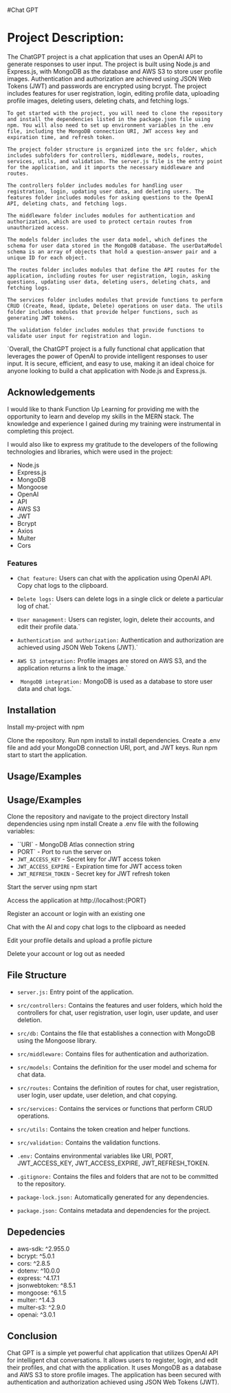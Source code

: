 
#Chat GPT


# Project Description:



The ChatGPT project is a chat application that uses an OpenAI API to generate responses to user input. The project is built using Node.js and Express.js, with MongoDB as the database and AWS S3 to store user profile images. Authentication and authorization are achieved using JSON Web Tokens (JWT) and passwords are encrypted using bcrypt. The project includes features for user registration, login, editing profile data, uploading profile images, deleting users, deleting chats, and fetching logs.`

`To get started with the project, you will need to clone the repository and install the dependencies listed in the package.json file using npm. You will also need to set up environment variables in the .env file, including the MongoDB connection URI, JWT access key and expiration time, and refresh token.`

`The project folder structure is organized into the src folder, which includes subfolders for controllers, middleware, models, routes, services, utils, and validation. The server.js file is the entry point for the application, and it imports the necessary middleware and routes.`

`The controllers folder includes modules for handling user registration, login, updating user data, and deleting users. The features folder includes modules for asking questions to the OpenAI API, deleting chats, and fetching logs.`

`The middleware folder includes modules for authentication and authorization, which are used to protect certain routes from unauthorized access.`

`The models folder includes the user data model, which defines the schema for user data stored in the MongoDB database. The userDataModel schema is an array of objects that hold a question-answer pair and a unique ID for each object.`

`The routes folder includes modules that define the API routes for the application, including routes for user registration, login, asking questions, updating user data, deleting users, deleting chats, and fetching logs.`

`The services folder includes modules that provide functions to perform CRUD (Create, Read, Update, Delete) operations on user data. The utils folder includes modules that provide helper functions, such as generating JWT tokens.`

`The validation folder includes modules that provide functions to validate user input for registration and login.`

`Overall, the ChatGPT project is a fully functional chat application that leverages the power of OpenAI to provide intelligent responses to user input. It is secure, efficient, and easy to use, making it an ideal choice for anyone looking to build a chat application with Node.js and Express.js.



## Acknowledgements

 I would like to thank Function Up Learning for providing me with the opportunity to learn and develop my skills in the MERN stack. The knowledge and experience I gained during my training were instrumental in completing this project.

I would also like to express my gratitude to the developers of the following technologies and libraries, which were used in the project:
* Node.js
* Express.js 
* MongoDB 
* Mongoose 
* OpenAI 
* API 
* AWS S3 
* JWT 
* Bcrypt 
* Axios 
* Multer 
* Cors 

### Features

* `Chat feature:` Users can chat with the application using OpenAI API.
 Copy chat logs to the clipboard.
* `Delete logs:` Users can delete logs in a single click or delete a particular log of chat.`

* `User management:` Users can register, login, delete their accounts, and edit their profile data.`

* `Authentication and authorization:` Authentication and authorization are achieved using JSON Web Tokens (JWT).`

* `AWS S3 integration:` Profile images are stored on AWS S3, and the application returns a link to the image.`

* ` MongoDB integration:` MongoDB is used as a database to store user data and chat logs.`


## Installation

Install my-project with npm

Clone the repository. Run npm install to install dependencies. Create a .env file and add your MongoDB connection URI, port, and JWT keys. Run npm start to start the application.
    
## Usage/Examples

## Usage/Examples

Clone the repository and navigate to the project directory
Install dependencies using npm install
Create a .env file with the following variables:
* ``URI` - MongoDB Atlas connection string
* PORT` - Port to run the server on
* `JWT_ACCESS_KEY` - Secret key for JWT access token
* `JWT_ACCESS_EXPIRE` - Expiration time for JWT access token
* `JWT_REFRESH_TOKEN` - Secret key for JWT refresh token

Start the server using npm start

Access the application at http://localhost:{PORT}

Register an account or login with an existing one

Chat with the AI and copy chat logs to the clipboard as needed

Edit your profile details and upload a profile picture

Delete your account or log out as needed


## File Structure


* `server.js:` Entry point of the application.

* `src/controllers:` Contains the features and user folders, which hold the controllers for chat, user registration, user login, user update, and user deletion.

* `src/db:` Contains the file that establishes a connection with MongoDB using the Mongoose library.

* `src/middleware:` Contains files for authentication and authorization.

* `src/models:` Contains the definition for the user model and schema for chat data.

* `src/routes:` Contains the definition of routes for chat, user registration, user login, user update, user deletion, and chat copying.

* `src/services:` Contains the services or functions that perform CRUD operations.

* `src/utils:` Contains the token creation and helper functions.

* `src/validation:` Contains the validation functions.

* `.env:` Contains environmental variables like URI, PORT, JWT_ACCESS_KEY, JWT_ACCESS_EXPIRE, JWT_REFRESH_TOKEN.

* `.gitignore:` Contains the files and folders that are not to be committed to the repository.

* `package-lock.json:` Automatically generated for any dependencies.

* `package.json:` Contains metadata and dependencies for the project.




## Depedencies

* aws-sdk: ^2.955.0
* bcrypt: ^5.0.1
* cors: ^2.8.5
* dotenv: ^10.0.0
* express: ^4.17.1
* jsonwebtoken: ^8.5.1
* mongoose: ^6.1.5
* multer: ^1.4.3
* multer-s3: ^2.9.0
* openai: ^3.0.1




## Conclusion

Chat GPT is a simple yet powerful chat application that utilizes OpenAI API for intelligent chat conversations. It allows users to register, login, and edit their profiles, and chat with the application. It uses MongoDB as a database and AWS S3 to store profile images. The application has been secured with authentication and authorization achieved using JSON Web Tokens (JWT).